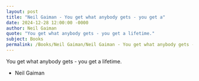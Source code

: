 ```yaml
---
layout: post
title: "Neil Gaiman - You get what anybody gets - you get a"
date: 2024-12-28 12:00:00 -0000
author: Neil Gaiman
quote: "You get what anybody gets - you get a lifetime."
subject: Books
permalink: /Books/Neil Gaiman/Neil Gaiman - You get what anybody gets - you get a
---
```


You get what anybody gets - you get a lifetime.

- Neil Gaiman
